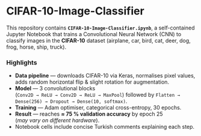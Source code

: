 # CIFAR-10-Image-Classifier

This repository contains **`CIFAR-10-Image-Classifier.ipynb`**, a self-contained Jupyter Notebook that
trains a Convolutional Neural Network (CNN) to classify images in the
**CIFAR-10** dataset (airplane, car, bird, cat, deer, dog, frog, horse, ship,
truck).

### Highlights
- **Data pipeline** — downloads CIFAR-10 via Keras, normalises pixel values,
  adds random horizontal flip & slight rotation for augmentation.
- **Model** — 3 convolutional blocks  
  (`Conv2D → ReLU → Conv2D → ReLU → MaxPool`) followed by
  `Flatten → Dense(256) → Dropout → Dense(10, softmax)`.
- **Training** — Adam optimiser, categorical cross-entropy, 30 epochs.
- **Result** — reaches **≈ 75 % validation accuracy** by epoch 25  
  (*may vary on different hardware*).
- Notebook cells include concise Turkish comments explaining each step.
